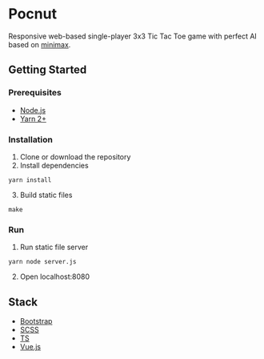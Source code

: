 # Pocnut
Responsive web-based single-player 3x3 Tic Tac Toe game with perfect AI based on [minimax](https://en.wikipedia.org/wiki/Minimax).  

## Getting Started

### Prerequisites
- [Node.js](https://nodejs.org/en)
- [Yarn 2+](https://yarnpkg.com/)

### Installation
1. Clone or download the repository
2. Install dependencies
```
yarn install
```
3. Build static files
```
make
```

### Run
1. Run static file server
```
yarn node server.js
```
2. Open localhost:8080

## Stack
- [Bootstrap](https://getbootstrap.com/)
- [SCSS](https://sass-lang.com/)
- [TS](https://www.typescriptlang.org/)
- [Vue.js](https://vuejs.org/)
